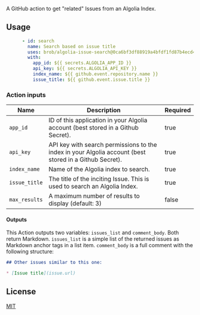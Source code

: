 A GitHub action to get "related" Issues from an Algolia Index.

## Usage

```yml
      - id: search
        name: Search based on issue title
        uses: brob/algolia-issue-search@0ca6bf3df88919a4bfdf1fd87b4ecd425fa3b461
        with: 
          app_id: ${{ secrets.ALGOLIA_APP_ID }}
          api_key: ${{ secrets.ALGOLIA_API_KEY }}
          index_name: ${{ github.event.repository.name }}
          issue_title: ${{ github.event.issue.title }}
```

### Action inputs

| Name | Description | Required |
| --- | --- | --- |
| `app_id` | ID of this application in your Algolia account (best stored in a Github Secret). | true |
| `api_key` | API key with search permissions to the index in your Algolia account (best stored in a Github Secret). | true |
| `index_name` | Name of the Algolia index to search. | true |
| `issue_title` | The title of the inciting Issue. This is used to search an Algolia Index. | true |
| `max_results` | A maximum number of results to display (default: 3) | false |

#### Outputs

This Action outputs two variables: `issues_list` and `comment_body`. Both return Markdown. `issues_list` is a simple list of the returned issues as Markdown anchor tags in a list item. `comment_body` is a full comment with the following structure:

```markdown
## Other issues similar to this one:

* [Issue title](issue.url)
```


## License

[MIT](LICENSE)